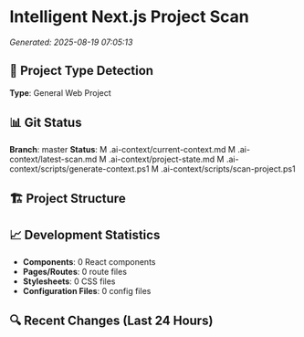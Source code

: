 ﻿# Intelligent Next.js Project Scan
*Generated: 2025-08-19 07:05:13*

## 🎯 Project Type Detection
**Type**: General Web Project



## 📊 Git Status
**Branch**: master
**Status**: 
 M .ai-context/current-context.md  M .ai-context/latest-scan.md  M .ai-context/project-state.md  M .ai-context/scripts/generate-context.ps1  M .ai-context/scripts/scan-project.ps1

## 🏗️ Project Structure






## 📈 Development Statistics
- **Components**: 0 React components
- **Pages/Routes**: 0 route files
- **Stylesheets**: 0 CSS files
- **Configuration Files**: 0 config files

## 🔍 Recent Changes (Last 24 Hours)


